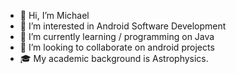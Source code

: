 - 👋 Hi, I’m Michael
- 👀 I’m interested in Android Software Development
- 🌱 I’m currently learning / programming on Java
- 💞️ I’m looking to collaborate on android projects
- 🎓 My academic background is Astrophysics.

<!---
mixren/mixren is a ✨ special ✨ repository because its `README.md` (this file) appears on your GitHub profile.
You can click the Preview link to take a look at your changes.
--->
